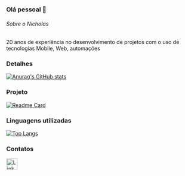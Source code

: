 <!--
**NicholasMartini/NicholasMartini** is a ✨ _special_ ✨ repository because its `README.md` (this file) appears on your GitHub profile.

Here are some ideas to get you started:

- 🔭 I’m currently working on ...
- 🌱 I’m currently learning ...
- 👯 I’m looking to collaborate on ...
- 🤔 I’m looking for help with ...
- 💬 Ask me about ...
- 📫 How to reach me: ...
- 😄 Pronouns: ...
- ⚡ Fun fact: ...
-->


### Olá pessoal 👋

###### Sobre o Nicholas
20 anos de experiência no desenvolvimento de projetos com o uso de tecnologias Mobile, Web, automações

### Detalhes

[![Anurag's GitHub stats](https://github-readme-stats.vercel.app/api?username=NicholasMartini&show_icons=true&theme=dark)](https://github.com/anuraghazra/github-readme-stats)

### Projeto

[![Readme Card](https://github-readme-stats.vercel.app/api/pin/?username=NicholasMartini&repo=Tik-Tok-Project&theme=dark)]([https://github.com/anuraghazra/github-readme-stats](https://github.com/NicholasMartini/Tik-Tok-Project))

### Linguagens utilizadas

[![Top Langs](https://github-readme-stats.vercel.app/api/top-langs/?username=NicholasMartini&layout=compact)](https://github.com/anuraghazra/github-readme-stats)

### Contatos

[<img src='https://img.shields.io/badge/LinkedIn-0077B5?style=for-the-badge&logo=linkedin&logoColor=white' alt='Linkedin' height='30'>](https://www.linkedin.com/in/nicholas-martini/)
